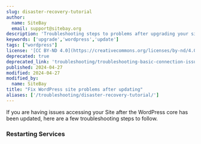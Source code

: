 ```yaml
---
slug: disaster-recovery-tutorial
author:
  name: SiteBay
  email: support@sitebay.org
description: 'Troubleshooting steps to problems after upgrading your site.'
keywords: ['upgrade','wordpress','update']
tags: ["wordpress"]
license: '[CC BY-ND 4.0](https://creativecommons.org/licenses/by-nd/4.0)'
deprecated: true
deprecated_link: 'troubleshooting/troubleshooting-basic-connection-issues/'
published: 2024-04-27
modified: 2024-04-27
modified_by:
  name: SiteBay
title: "Fix WordPress site problems after updating"
aliases: ['/troubleshooting/disaster-recovery-tutorial/']
---
```


If you are having issues accessing your Site after the WordPress core has been updated, here are a few troubleshooting steps to follow.

### Restarting Services




